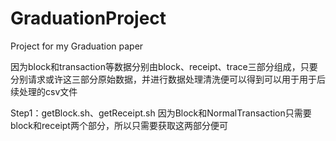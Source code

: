 # GraduationProject
Project for my Graduation paper

因为block和transaction等数据分别由block、receipt、trace三部分组成，只要分别请求或许这三部分原始数据，并进行数据处理清洗便可以得到可以用于用于后续处理的csv文件

Step1：getBlock.sh、getReceipt.sh
因为Block和NormalTransaction只需要block和receipt两个部分，所以只需要获取这两部分便可
